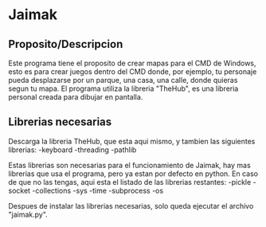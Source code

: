 # Jaimak

## Proposito/Descripcion
Este programa tiene el proposito de crear mapas para el CMD de Windows, esto es para crear juegos dentro del CMD donde, por ejemplo, tu personaje pueda desplazarse por un parque, una casa, una calle, donde quieras segun tu mapa. El programa utiliza la libreria "TheHub", es una libreria personal creada para dibujar en pantalla.

## Librerias necesarias

Descarga la libreria TheHub, que esta aqui mismo, y tambien las siguientes librerias:
-keyboard
-threading
-pathlib

Estas librerias son necesarias para el funcionamiento de Jaimak, hay mas librerias que usa el programa, pero ya estan por defecto en python. En caso de que no las tengas, aqui esta el listado de las librerias restantes:
-pickle
-socket
-collections
-sys
-time
-subprocess
-os

Despues de instalar las librerias necesarias, solo queda ejecutar el archivo "jaimak.py".
